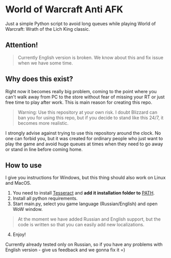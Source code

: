 # World of Warcraft Anti AFK 

Just a simple Python script to avoid long queues while playing World of Warcraft: Wrath of the Lich King classic. 

## Attention!
> Currently English version is broken. We know about this and fix issue when we have some time. 

## Why does this exist?

Right now it becomes really big problem, coming to the point where you can't walk away from PC to the store without fear of missing your RT or just free time to play after work. This is main reason for creating this repo. 

> Warning: Use this repository at your own risk. I doubt Blizzard can ban you for using this repo, but if you decide to stand like this 24/7, it becomes more realistic.

I strongly advise against trying to use this repository around the clock. No one can forbid you, but it was created for ordinary people who just want to play the game and avoid huge queues at times when they need to go away or stand in line before coming home.

## How to use

I give you instructions for Windows, but this thing should also work on Linux and MacOS.

1. You need to install [Tesseract](https://github.com/UB-Mannheim/tesseract/wiki) and **add it installation folder to** [PATH](https://www.architectryan.com/2018/03/17/add-to-the-path-on-windows-10/).
2. Install all python requirements.
3. Start main.py, select you game language (Russian/English) and open WoW window.
> At the moment we have added Russian and English support, but the code is written so that you can easily add new localizations.
4. Enjoy! 

Currently already tested only on Russian, so if you have any problems with English version - give us feedback and we gonna fix it =)
